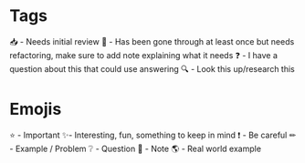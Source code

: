 # Tags
📥 - Needs initial review
📌 - Has been gone through at least once but needs refactoring, make sure to add note explaining what it needs
❓ - I have a question about this that could use answering
🔍 - Look this up/research this

# Emojis
⭐ - Important
✨- Interesting, fun, something to keep in mind
❗ - Be careful
✏ - Example / Problem
❔ - Question
📝 - Note
🌎 - Real world example
